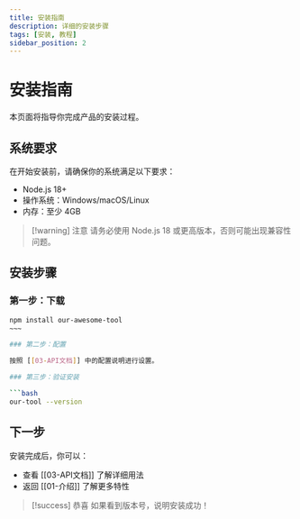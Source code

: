 ```yaml
---
title: 安装指南
description: 详细的安装步骤
tags: [安装, 教程]
sidebar_position: 2
---
```


# 安装指南

本页面将指导你完成产品的安装过程。

## 系统要求

在开始安装前，请确保你的系统满足以下要求：

- Node.js 18+ 
- 操作系统：Windows/macOS/Linux
- 内存：至少 4GB

> [!warning] 注意
> 请务必使用 Node.js 18 或更高版本，否则可能出现兼容性问题。

## 安装步骤

### 第一步：下载

```bash
npm install our-awesome-tool
~~~

### 第二步：配置

按照 [[03-API文档]] 中的配置说明进行设置。

### 第三步：验证安装

```bash
our-tool --version
```

## 下一步

安装完成后，你可以：

- 查看 [[03-API文档]] 了解详细用法
- 返回 [[01-介绍]] 了解更多特性

> [!success] 恭喜 如果看到版本号，说明安装成功！
